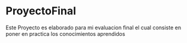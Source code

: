 # ProyectoFinal
Este Proyecto es elaborado para mi evaluacion final el cual consiste en poner en practica los conocimientos aprendidos
